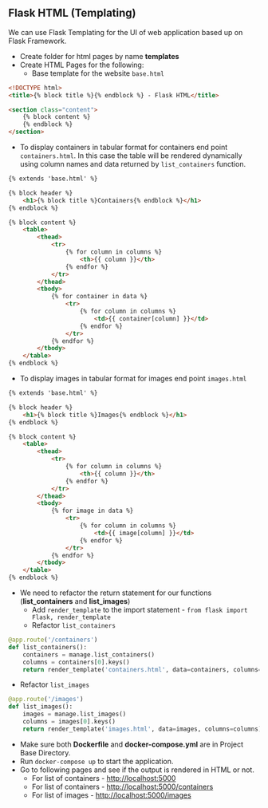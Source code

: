 ## Flask HTML (Templating) 

We can use Flask Templating for the UI of web application based up on Flask Framework.
* Create folder for html pages by name **templates**
* Create HTML Pages for the following:
  * Base template for the website `base.html`
```html
<!DOCTYPE html>
<title>{% block title %}{% endblock %} - Flask HTML</title>

<section class="content">
    {% block content %}
    {% endblock %}
</section>
```
  * To display containers in tabular format for containers end point `containers.html`. In this case the table will be rendered dynamically using column names and data returned by `list_containers` function.
```html
{% extends 'base.html' %}

{% block header %}
    <h1>{% block title %}Containers{% endblock %}</h1>
{% endblock %}

{% block content %}
    <table>
        <thead>
            <tr>
                {% for column in columns %}
                    <th>{{ column }}</th>
                {% endfor %}
            </tr>
        </thead>
        <tbody>
            {% for container in data %}
                <tr>
                    {% for column in columns %}
                        <td>{{ container[column] }}</td>
                    {% endfor %}
                </tr>
            {% endfor %}
        </tbody>
    </table>
{% endblock %}
```
  * To display images in tabular format for images end point `images.html`
```html
{% extends 'base.html' %}

{% block header %}
    <h1>{% block title %}Images{% endblock %}</h1>
{% endblock %}

{% block content %}
    <table>
        <thead>
            <tr>
                {% for column in columns %}
                    <th>{{ column }}</th>
                {% endfor %}
            </tr>
        </thead>
        <tbody>
            {% for image in data %}
                <tr>
                    {% for column in columns %}
                        <td>{{ image[column] }}</td>
                    {% endfor %}
                </tr>
            {% endfor %}
        </tbody>
    </table>
{% endblock %}
```
* We need to refactor the return statement for our functions (**list_containers** and **list_images**) 
  * Add `render_template` to the import statement - `from flask import Flask, render_template`
  * Refactor `list_containers`
```python
@app.route('/containers')
def list_containers():
    containers = manage.list_containers()
    columns = containers[0].keys()
    return render_template('containers.html', data=containers, columns=columns)
```
  * Refactor `list_images`
```python
@app.route('/images')
def list_images():
    images = manage.list_images()
    columns = images[0].keys()
    return render_template('images.html', data=images, columns=columns)
```
* Make sure both **Dockerfile** and **docker-compose.yml** are in Project Base Directory.
* Run `docker-compose up` to start the application.
* Go to following pages and see if the output is rendered in HTML or not.
  * For list of containers - [http://localhost:5000](http://localhost:5000)
  * For list of containers - [http://localhost:5000/containers](http://localhost:5000/containers)
  * For list of images - [http://localhost:5000/images](http://localhost:5000/image)
